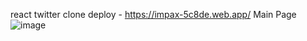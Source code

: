 react twitter clone
deploy - https://impax-5c8de.web.app/
Main Page
![image](https://user-images.githubusercontent.com/32223929/135758489-27715876-0ddd-4512-bcb5-0ab9c6e50f31.png)
